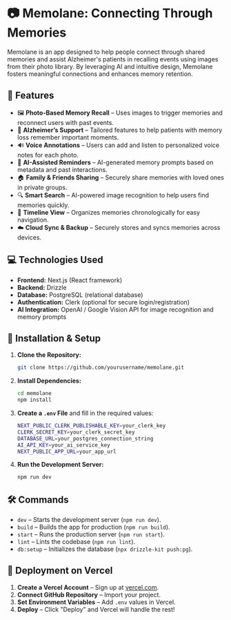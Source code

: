 # 📷 Memolane: Connecting Through Memories

Memolane is an app designed to help people connect through shared memories and assist Alzheimer's patients in recalling events using images from their photo library. By leveraging AI and intuitive design, Memolane fosters meaningful connections and enhances memory retention.

## 🌟 Features

- 🖼️ **Photo-Based Memory Recall** – Uses images to trigger memories and reconnect users with past events.  
- 🧠 **Alzheimer’s Support** – Tailored features to help patients with memory loss remember important moments.  
- 🔊 **Voice Annotations** – Users can add and listen to personalized voice notes for each photo.  
- 🤖 **AI-Assisted Reminders** – AI-generated memory prompts based on metadata and past interactions.  
- 🏠 **Family & Friends Sharing** – Securely share memories with loved ones in private groups.  
- 🔍 **Smart Search** – AI-powered image recognition to help users find memories quickly.  
- 📅 **Timeline View** – Organizes memories chronologically for easy navigation.  
- ☁️ **Cloud Sync & Backup** – Securely stores and syncs memories across devices.  

## 💻 Technologies Used

- **Frontend:** Next.js (React framework)  
- **Backend:** Drizzle
- **Database:** PostgreSQL (relational database)  
- **Authentication:** Clerk (optional for secure login/registration)  
- **AI Integration:** OpenAI / Google Vision API for image recognition and memory prompts  

## 🚀 Installation & Setup

1. **Clone the Repository:**
   ```bash
   git clone https://github.com/yourusername/memolane.git
   ```
2. **Install Dependencies:**
   ```bash
   cd memolane
   npm install
   ```
3. **Create a `.env` File** and fill in the required values:
   ```bash
   NEXT_PUBLIC_CLERK_PUBLISHABLE_KEY=your_clerk_key
   CLERK_SECRET_KEY=your_clerk_secret_key
   DATABASE_URL=your_postgres_connection_string
   AI_API_KEY=your_ai_service_key
   NEXT_PUBLIC_APP_URL=your_app_url
   ```

4. **Run the Development Server:**
   ```bash
   npm run dev
   ```

## 🛠️ Commands

- `dev` – Starts the development server (`npm run dev`).  
- `build` – Builds the app for production (`npm run build`).  
- `start` – Runs the production server (`npm run start`).  
- `lint` – Lints the codebase (`npm run lint`).  
- `db:setup` – Initializes the database (`npx drizzle-kit push:pg`).  

## 🚀 Deployment on Vercel

1. **Create a Vercel Account** – Sign up at [vercel.com](https://vercel.com/).  
2. **Connect GitHub Repository** – Import your project.  
3. **Set Environment Variables** – Add `.env` values in Vercel.  
4. **Deploy** – Click "Deploy" and Vercel will handle the rest!  




